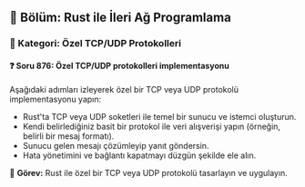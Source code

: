 ## 📘 Bölüm: Rust ile İleri Ağ Programlama  
### 🔹 Kategori: Özel TCP/UDP Protokolleri  
#### ❓ Soru 876: Özel TCP/UDP protokolleri implementasyonu

Aşağıdaki adımları izleyerek özel bir TCP veya UDP protokolü implementasyonu yapın:

- Rust'ta TCP veya UDP soketleri ile temel bir sunucu ve istemci oluşturun.
- Kendi belirlediğiniz basit bir protokol ile veri alışverişi yapın (örneğin, belirli bir mesaj formatı).
- Sunucu gelen mesajı çözümleyip yanıt göndersin.
- Hata yönetimini ve bağlantı kapatmayı düzgün şekilde ele alın.

🔧 **Görev:** Rust ile özel bir TCP veya UDP protokolü tasarlayın ve uygulayın.
